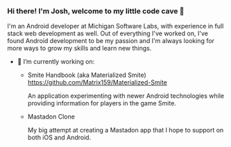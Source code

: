 ### Hi there! I'm Josh, welcome to my little code cave 👋

I'm an Android developer at Michigan Software Labs, with experience in full stack web development as well. Out of everything I've worked on, I've found Android development to be my passion and I'm always looking for more ways to grow my skills and learn new things.

- 🔭 I’m currently working on:
  - Smite Handbook (aka Materialized Smite) https://github.com/Matrix159/Materialized-Smite
    
    An application experimenting with newer Android technologies while providing information for players in the game Smite.
  - Mastadon Clone
    
    My big attempt at creating a Mastadon app that I hope to support on both iOS and Android.

<!--
**Matrix159/Matrix159** is a ✨ _special_ ✨ repository because its `README.md` (this file) appears on your GitHub profile.

Here are some ideas to get you started:

- 🔭 I’m currently working on ...
- 🌱 I’m currently learning ...
- 👯 I’m looking to collaborate on ...
- 🤔 I’m looking for help with ...
- 💬 Ask me about ...
- 📫 How to reach me: ...
- 😄 Pronouns: ...
- ⚡ Fun fact: ...
-->
